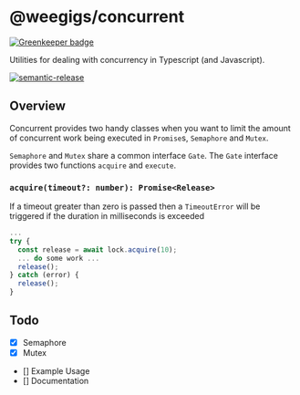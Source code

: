 # @weegigs/concurrent

[![Greenkeeper badge](https://badges.greenkeeper.io/kevinoneill/wee-concurrent.svg)](https://greenkeeper.io/)

Utilities for dealing with concurrency in Typescript (and Javascript).

[![semantic-release](https://img.shields.io/badge/%20%20%F0%9F%93%A6%F0%9F%9A%80-semantic--release-e10079.svg?style=flat-square)](https://github.com/semantic-release/semantic-release)

## Overview

Concurrent provides two handy classes when you want to limit the amount of concurrent work being executed in
`Promise`s, `Semaphore` and `Mutex`.

`Semaphore` and `Mutex` share a common interface `Gate`. The `Gate` interface provides two functions `acquire`
and `execute`.

### `acquire(timeout?: number): Promise<Release>`

If a timeout greater than zero is passed then a `TimeoutError` will be triggered if the duration in milliseconds
is exceeded

```typescript
...
try {
  const release = await lock.acquire(10);
  ... do some work ...
  release();
} catch (error) {
  release();
}
```

## Todo

* [x] Semaphore
* [x] Mutex
* [] Example Usage
* [] Documentation
